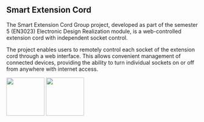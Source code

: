 <h2>Smart Extension Cord</h2>
<p>The Smart Extension Cord Group project, developed as part of the semester 5 (EN3023) Electronic Design Realization module, is a web-controlled extension cord with independent socket control.</p>
<p>The project enables users to remotely control each socket of the extension cord through a web interface. This allows convenient management of connected devices, providing the ability to turn individual sockets on or off from anywhere with internet access.</p>

<p float="left">
  <img src="/IMG_6461" width="100" />
  <img src="/IMG_6466" width="100" /> 
</p>
